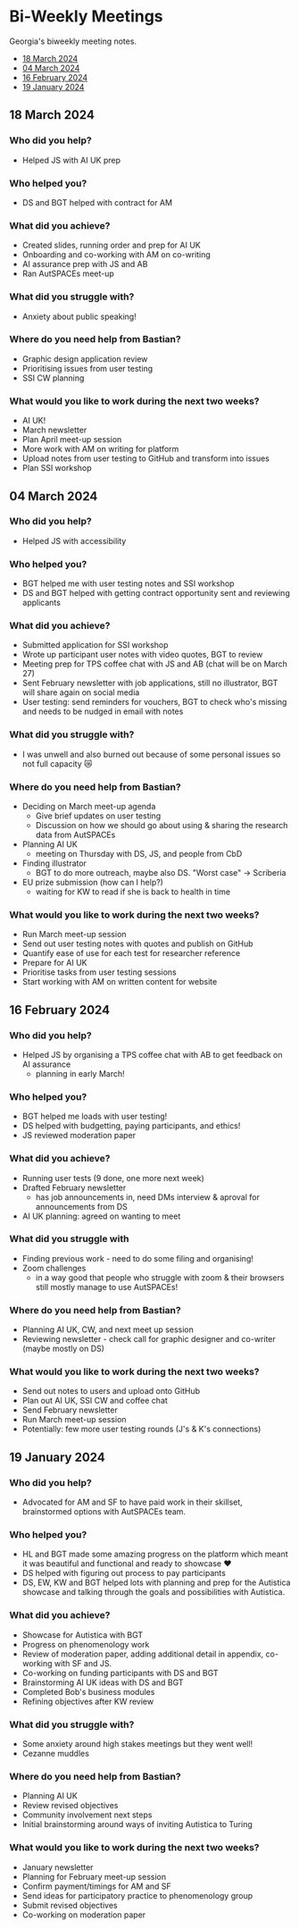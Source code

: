 # Bi-Weekly Meetings

Georgia's biweekly meeting notes.

* [18 March 2024](#date-18-march-2024)
* [04 March 2024](#date-04-march-2024)
* [16 February 2024](#date-16-february-2024)
* [19 January 2024](#date-19-january-2024)

## 18 March 2024

### Who did you help?

* Helped JS with AI UK prep

### Who helped you?

* DS and BGT helped with contract for AM 

### What did you achieve?

* Created slides, running order and prep for AI UK
* Onboarding and co-working with AM on co-writing
* AI assurance prep with JS and AB
* Ran AutSPACEs meet-up

### What did you struggle with?

* Anxiety about public speaking! 

### Where do you need help from Bastian?

* Graphic design application review
* Prioritising issues from user testing
* SSI CW planning

### What would you like to work during the next two weeks?

* AI UK!
* March newsletter
* Plan April meet-up session
* More work with AM on writing for platform
* Upload notes from user testing to GitHub and transform into issues
* Plan SSI workshop

## 04 March 2024

### Who did you help? 

* Helped JS with accessibility 

### Who helped you?

* BGT helped me with user testing notes and SSI workshop
* DS and BGT helped with getting contract opportunity sent and reviewing applicants

### What did you achieve?

* Submitted application for SSI workshop 
* Wrote up participant user notes with video quotes, BGT to review
* Meeting prep for TPS coffee chat with JS and AB (chat will be on March 27)
* Sent February newsletter with job applications, still no illustrator, BGT will share again on social media
* User testing: send reminders for vouchers, BGT to check who's missing and needs to be nudged in email with notes

### What did you struggle with? 

* I was unwell and also burned out because of some personal issues so not full capacity 😿

### Where do you need help from Bastian? 

* Deciding on March meet-up agenda
  * Give brief updates on user testing
  * Discussion on how we should go about using & sharing the research data from AutSPACEs
* Planning AI UK
  * meeting on Thursday with DS, JS, and people from CbD 
* Finding illustrator
  * BGT to do more outreach, maybe also DS. "Worst case" -> Scriberia 
* EU prize submission (how can I help?)
  * waiting for KW to read if she is back to health in time

### What would you like to work during the next two weeks?

* Run March meet-up session
* Send out user testing notes with quotes and publish on GitHub
* Quantify ease of use for each test for researcher reference 
* Prepare for AI UK
* Prioritise tasks from user testing sessions
* Start working with AM on written content for website 

## 16 February 2024

### Who did you help?

* Helped JS by organising a TPS coffee chat with AB to get feedback on AI assurance
  * planning in early March!

### Who helped you? 

* BGT helped me loads with user testing!
* DS helped with budgetting, paying participants, and ethics!
* JS reviewed moderation paper 

### What did you achieve?

* Running user tests (9 done, one more next week)
* Drafted February newsletter
  * has job announcements in, need DMs interview & aproval for announcements from DS
* AI UK planning: agreed on wanting to meet

### What did you struggle with 

* Finding previous work - need to do some filing and organising!
* Zoom challenges
  * in a way good that people who struggle with zoom & their browsers still mostly manage to use AutSPACEs! 

### Where do you need help from Bastian?

* Planning AI UK, CW, and next meet up session
* Reviewing newsletter - check call for graphic designer and co-writer (maybe mostly on DS)

### What would you like to work during the next two weeks?

* Send out notes to users and upload onto GitHub
* Plan out AI UK, SSI CW and coffee chat
* Send February newsletter
* Run March meet-up session
* Potentially: few more user testing rounds (J's & K's connections)

## 19 January 2024

### Who did you help?

* Advocated for AM and SF to have paid work in their skillset, brainstormed options with AutSPACEs team. 

### Who helped you?

* HL and BGT made some amazing progress on the platform which meant it was beautiful and functional and ready to showcase :heart:
* DS helped with figuring out process to pay participants 
* DS, EW, KW and BGT helped lots with planning and prep for the Autistica showcase and talking through the goals and possibilities with Autistica. 

### What did you achieve?

* Showcase for Autistica with BGT
* Progress on phenomenology work
* Review of moderation paper, adding additional detail in appendix, co-working with SF and JS.
* Co-working on funding participants with DS and BGT
* Brainstorming AI UK ideas with DS and BGT
* Completed Bob's business modules 
* Refining objectives after KW review

### What did you struggle with?

* Some anxiety around high stakes meetings but they went well!
* Cezanne muddles 

### Where do you need help from Bastian?

* Planning AI UK
* Review revised objectives
* Community involvement next steps
* Initial brainstorming around ways of inviting Autistica to Turing 

### What would you like to work during the next two weeks?

* January newsletter
* Planning for February meet-up session
* Confirm payment/timings for AM and SF
* Send ideas for participatory practice to phenomenology group
* Submit revised objectives
* Co-working on moderation paper





